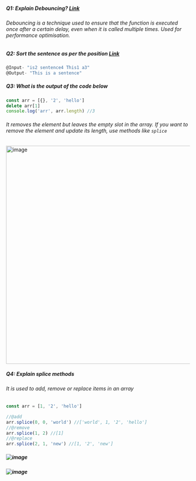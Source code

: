##### Q1: Explain Debouncing? [Link](https://codesandbox.io/p/sandbox/debouncing-js-4nqknj?file=%2Fsrc%2Findex.html)

###### Debouncing is a technique used to ensure that the function is executed once after a certain delay, even when it is called multiple times. Used for performance optimisation.


##### Q2: Sort the sentence as per the position [Link](https://codesandbox.io/p/sandbox/sort-as-per-sentence-t2j39w?file=%2Fsrc%2Findex.mjs)
```js
@Input- "is2 sentence4 This1 a3"
@Output- "This is a sentence"
```

##### Q3: What is the output of the code below
```js
const arr = [{}, '2', 'hello']
delete arr[1]
console.log('arr', arr.length) //3
```

###### It removes the element but leaves the empty slot in the array. If you want to remove the element and update its length, use methods like `splice`
<img width="597" alt="image" src="https://github.com/dbnaveen/JavaScript-Questions-2024/assets/15210898/8bcfce18-7736-4718-8690-f31e93567eb9">

##### Q4: Explain splice methods
###### It is used to add, remove or replace items in an array
```js
const arr = [1, '2', 'hello']

//@add 
arr.splice(0, 0, 'world') //['world', 1, '2', 'hello']
//@remove
arr.splice(1, 2) //[1]
//@replace
arr.splice(2, 1, 'new') //[1, '2', 'new']
```

##### ![image](https://github.com/dbnaveen/JavaScript-Questions-2024/assets/15210898/6593e0bc-0433-49dc-90a0-db3e32fdbd27)
##### ![image](https://github.com/dbnaveen/JavaScript-Questions-2024/assets/15210898/a6634dbd-3dc3-4bb3-b9f6-ca777d986022)








